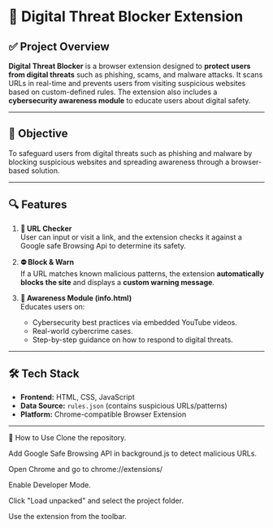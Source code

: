 # 🔐 Digital Threat Blocker Extension

## ✅ Project Overview

**Digital Threat Blocker** is a browser extension designed to **protect users from digital threats** such as phishing, scams, and malware attacks. It scans URLs in real-time and prevents users from visiting suspicious websites based on custom-defined rules. The extension also includes a **cybersecurity awareness module** to educate users about digital safety.

---

## 🎯 Objective

To safeguard users from digital threats such as phishing and malware by blocking suspicious websites and spreading awareness through a browser-based solution.

---

## 🔍 Features

1. **🔎 URL Checker**  
   User can input or visit a link, and the extension checks it against a Google safe Browsing Api to determine its safety.

2. **⛔ Block & Warn**  
   If a URL matches known malicious patterns, the extension **automatically blocks the site** and displays a **custom warning message**.

3. **📘 Awareness Module (info.html)**  
   Educates users on:
   - Cybersecurity best practices via embedded YouTube videos.
   - Real-world cybercrime cases.
   - Step-by-step guidance on how to respond to digital threats.

---

## 🛠️ Tech Stack

- **Frontend:** HTML, CSS, JavaScript  
- **Data Source:** `rules.json` (contains suspicious URLs/patterns)  
- **Platform:** Chrome-compatible Browser Extension

---
🚀 How to Use
Clone the repository.

Add Google Safe Browsing API in background.js to detect  malicious URLs.

Open Chrome and go to chrome://extensions/

Enable Developer Mode.

Click "Load unpacked" and select the project folder.

Use the extension from the toolbar.
